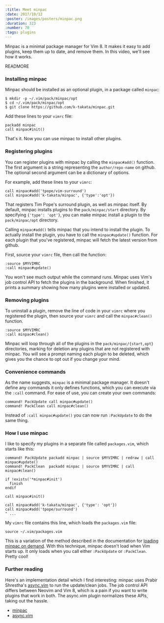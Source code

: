 ```yaml
---
:title: Meet minpac
:date: 2017/10/12
:poster: /images/posters/minpac.png
:duration: 323
:number: 70
:tags: plugins
---
```


Minpac is a minimal package manager for Vim 8.
It makes it easy to add plugins, keep them up to date, and remove them.
In this video, we'll see how it works.

READMORE

### Installing minpac

Minpac should be installed as an optional plugin, in a package called `minpac`:

    $ mkdir -p ~/.vim/pack/minpac/opt
    $ cd ~/.vim/pack/minpac/opt
    $ git clone https://github.com/k-takata/minpac.git

Add these lines to your `vimrc` file:

```viml
packadd minpac
call minpac#init()
```

That's it. Now you can use minpac to install other plugins.

### Registering plugins

You can register plugins with minpac by calling the `minpac#add()` function. The first argument is a string representing the `author/repo-name` on github. The optional second argument can be a dictionary of options.

For example, add these lines to your `vimrc`:

```viml
call minpac#add('tpope/vim-surround')
call minpac#add('k-takata/minpac', {'type':'opt'})
```

That registers Tim Pope's surround plugin, as well as minpac itself. By default, minpac installs plugins to the `pack/minpac/start` directory. By specifying `{'type': 'opt'}`, you can make minpac install a plugin to the `pack/minpac/opt` directory.

Calling `minpac#add()` tells minpac that you intend to install the plugin. To actually install the plugin, you have to call the `minpac#update()` function. For each plugin that you've registered, minpac will fetch the latest version from github.

First, source your `vimrc` file, then call the function:

    :source $MYVIMRC
    :call minpac#update()

You won't see much output while the command runs.
Minpac uses Vim's job control API to fetch the plugins in the background.
When finished, it prints a summary showing how many plugins were installed or updated.

### Removing plugins

To uninstall a plugin, remove the line of code in your `vimrc` where you registered the plugin, then source your `vimrc` and call the `minpac#clean()` function. 

    :source $MYVIMRC
    :call minpac#clean()

Minpac will loop through all of the plugins in the `pack/minpac/{start,opt}` directories, marking for deletion any plugins that are not registered with minpac.
You will see a prompt naming each plugin to be deleted, which gives you the chance to opt out if you change your mind.

### Convenience commands

As the name suggests, `minpac` is a minimal package manager.
It doesn't define any commands it only defines functions, which you can execute via the `:call` command.
For ease of use, you can create your own commands:

    command! PackUpdate call minpac#update()
    command! PackClean call minpac#clean()

Instead of `:call minpac#update()` you can now run `:PackUpdate` to do the same thing.

### How I use minpac

I like to specify my plugins in a separate file called `packages.vim`, which starts like this:

```viml
command! PackUpdate packadd minpac | source $MYVIMRC | redraw | call minpac#update()
command! PackClean  packadd minpac | source $MYVIMRC | call minpac#clean()

if !exists('*minpac#init')
  finish
endif

call minpac#init()

call minpac#add('k-takata/minpac', {'type': 'opt'})
call minpac#add('tpope/surround')
" ...
```

My `vimrc` file contains this line, which loads the `packages.vim` file:

```viml
source ~/.vim/packages.vim
```

This is a variation of the method described in the documentation for [loading minpac on demand][ondemand].
With this technique, minpac doesn't load when Vim starts up.
It only loads when you call either `:PackUpdate` or `:PackClean`.
Pretty cool!

### Further reading

Here's an implementation detail which I find interesting: minpac uses Prabir Shrestha's [async.vim][async] to run the update/clean jobs.
The job control API differs between Neovim and Vim 8, which is a pain if you want to write plugins that work in both.
The async.vim plugin normalizes these APIs, taking out the hassle.

* [minpac][]
* [async.vim][async]

[minpac]: https://github.com/k-takata/minpac
[async]: https://github.com/prabirshrestha/async.vim
[ondemand]: https://github.com/k-takata/minpac#load-minpac-on-demand
